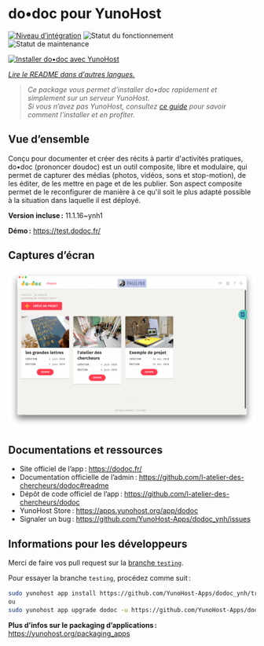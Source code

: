 <!--
Nota bene : ce README est automatiquement généré par <https://github.com/YunoHost/apps/tree/master/tools/readme_generator>
Il NE doit PAS être modifié à la main.
-->

# do•doc pour YunoHost

[![Niveau d’intégration](https://apps.yunohost.org/badge/integration/dodoc)](https://ci-apps.yunohost.org/ci/apps/dodoc/)
![Statut du fonctionnement](https://apps.yunohost.org/badge/state/dodoc)
![Statut de maintenance](https://apps.yunohost.org/badge/maintained/dodoc)

[![Installer do•doc avec YunoHost](https://install-app.yunohost.org/install-with-yunohost.svg)](https://install-app.yunohost.org/?app=dodoc)

*[Lire le README dans d'autres langues.](./ALL_README.md)*

> *Ce package vous permet d’installer do•doc rapidement et simplement sur un serveur YunoHost.*  
> *Si vous n’avez pas YunoHost, consultez [ce guide](https://yunohost.org/install) pour savoir comment l’installer et en profiter.*

## Vue d’ensemble

Conçu pour documenter et créer des récits à partir d'activités pratiques, do•doc (prononcer doudoc) est un outil composite, libre et modulaire, qui permet de capturer des médias (photos, vidéos, sons et stop-motion), de les éditer, de les mettre en page et de les publier. Son aspect composite permet de le reconfigurer de manière à ce qu'il soit le plus adapté possible à la situation dans laquelle il est déployé.


**Version incluse :** 11.1.16~ynh1

**Démo :** <https://test.dodoc.fr/>

## Captures d’écran

![Capture d’écran de do•doc](./doc/screenshots/screenshot.png)

## Documentations et ressources

- Site officiel de l’app : <https://dodoc.fr/>
- Documentation officielle de l’admin : <https://github.com/l-atelier-des-chercheurs/dodoc#readme>
- Dépôt de code officiel de l’app : <https://github.com/l-atelier-des-chercheurs/dodoc>
- YunoHost Store : <https://apps.yunohost.org/app/dodoc>
- Signaler un bug : <https://github.com/YunoHost-Apps/dodoc_ynh/issues>

## Informations pour les développeurs

Merci de faire vos pull request sur la [branche `testing`](https://github.com/YunoHost-Apps/dodoc_ynh/tree/testing).

Pour essayer la branche `testing`, procédez comme suit :

```bash
sudo yunohost app install https://github.com/YunoHost-Apps/dodoc_ynh/tree/testing --debug
ou
sudo yunohost app upgrade dodoc -u https://github.com/YunoHost-Apps/dodoc_ynh/tree/testing --debug
```

**Plus d’infos sur le packaging d’applications :** <https://yunohost.org/packaging_apps>

